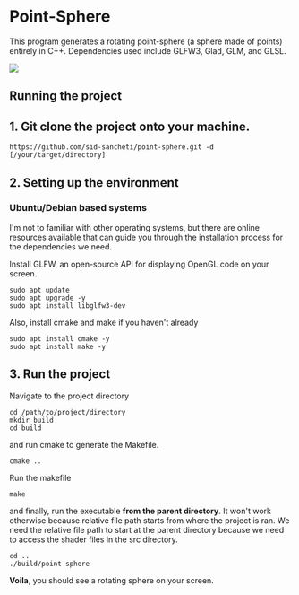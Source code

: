 # Point-Sphere

This program generates a rotating point-sphere (a sphere made of points) entirely in C++.
Dependencies used include GLFW3, Glad, GLM, and GLSL.

![](https://github.com/sid-sancheti/point-sphere/assets/sphere.gif)

## Running the project

## 1. Git clone the project onto your machine.
```
https://github.com/sid-sancheti/point-sphere.git -d [/your/target/directory]
```
## 2. Setting up the environment

### Ubuntu/Debian based systems
I'm not to familiar with other operating systems, but there are online resources available that can guide you through the
installation process for the dependencies we need.

Install GLFW, an open-source API for displaying OpenGL code on your screen.
```
sudo apt update
sudo apt upgrade -y
sudo apt install libglfw3-dev
```
Also, install cmake and make if you haven't already
```
sudo apt install cmake -y
sudo apt install make -y
```

## 3. Run the project

Navigate to the project directory
```
cd /path/to/project/directory
mkdir build
cd build
```

and run cmake to generate the Makefile.
```
cmake ..
```
Run the makefile
```
make
```
and finally, run the executable **from the parent directory**. It won't work otherwise because relative file path starts
from where the project is ran. We need the relative file path to start at the parent directory because we need to access
the shader files in the src directory.
```
cd ..
./build/point-sphere
```
**Voila**, you should see a rotating sphere on your screen.

